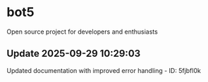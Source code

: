 # bot5
Open source project for developers and enthusiasts

## Update 2025-09-29 10:29:03
Updated documentation with improved error handling - ID: 5fjbfl0k

